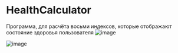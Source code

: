# HealthCalculator
Программа, для расчёта восьми индексов, которые отображают состояние здоровья пользователя
![image](https://user-images.githubusercontent.com/71032698/146487337-74f9fb71-8bf8-45e5-8e1f-8fd007dd1c1a.png)

![image](https://user-images.githubusercontent.com/71032698/146487292-b75a7820-0a4a-4658-b450-e0d7dc4ebbcf.png)
